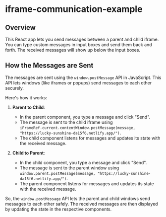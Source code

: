 # iframe-communication-example

## Overview

This React app lets you send messages between a parent and child iframe. You can type custom messages in input boxes and send them back and forth. The received messages will show up below the input boxes.

## How the Messages are Sent

The messages are sent using the `window.postMessage` API in JavaScript. This API lets windows (like iframes or popups) send messages to each other securely.

Here's how it works:

1. **Parent to Child**:
   - In the parent component, you type a message and click "Send".
   - The message is sent to the child iframe using `iFrameRef.current.contentWindow.postMessage(message, "https://lucky-sunshine-da15f6.netlify.app/")`.
   - The child component listens for messages and updates its state with the received message.

2. **Child to Parent**:
   - In the child component, you type a message and click "Send".
   - The message is sent to the parent window using `window.parent.postMessage(message, "https://lucky-sunshine-da15f6.netlify.app/")`.
   - The parent component listens for messages and updates its state with the received message.

So, the `window.postMessage` API lets the parent and child windows send messages to each other safely. The received messages are then displayed by updating the state in the respective components.